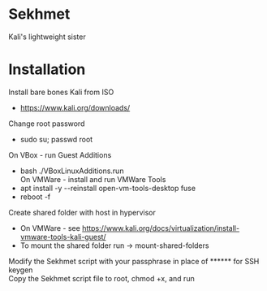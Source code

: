# Sekhmet
Kali's lightweight sister

# Installation
Install bare bones Kali from ISO  
- https://www.kali.org/downloads/  

Change root password  
- sudo su; passwd root  
  
On VBox - run Guest Additions  
- bash ./VBoxLinuxAdditions.run  
On VMWare - install and run VMWare Tools  
- apt install -y --reinstall open-vm-tools-desktop fuse  
- reboot -f  
  
Create shared folder with host in hypervisor  
- On VMWare - see https://www.kali.org/docs/virtualization/install-vmware-tools-kali-guest/  
- To mount the shared folder run -> mount-shared-folders  
  
Modify the Sekhmet script with your passphrase in place of ****** for SSH keygen  
Copy the Sekhmet script file to root, chmod +x, and run  
